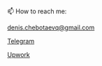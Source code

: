 📫 How to reach me:

denis.chebotaevq@gmail.com

[Telegram](https://t.me/MrVeato)

[Upwork](https://www.upwork.com/freelancers/mrveato)

<script src="http://code.jquery.com/jquery-1.4.2.min.js"></script> <script> var x = document.getElementsByClassName("site-footer-credits"); setTimeout(() => { x[0].remove(); }, 10); </script>
